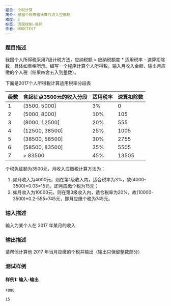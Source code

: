 ```yaml
---
题目: 个税计算
简介: 根据个税表格计算月收入应缴税
难度: 2
标签: 流程控制-循环
作者: MOOCTEST
---
```


### 题目描述

我国个人所得税采用7级计税方法，应纳税额 = 应纳税额度 * 适用税率 - 速算扣除数，具体如表格所示。编写一个程序计算个人所得税，输入月收入金额，输出月应缴的个人税（结果四舍五入到整数）。

下面是2017个人所得税计算适用税率分段表

| 级数 | 含起征点3500元的收入分段 | 适用税率 | 速算扣除数 |
| ---- | ------------------------ | -------- | ---------- |
| 1    | (3500, 5000]             | 3%       | 0          |
| 2    | (5000, 8000]             | 10%      | 105        |
| 3    | (8000, 12500]            | 20%      | 555        |
| 4    | (12500, 38500]           | 25%      | 1005       |
| 5    | (38500, 58500]           | 30%      | 2755       |
| 6    | (58500, 83500]           | 35%      | 5505       |
| 7    | \> 83500                 | 45%      | 13505      |

个税免征额为3500元，月收入应缴税计算方法为：

1. 如月收入为4000元，则在第1级收入内，适合税率为3%，故(4000-3500)*0.03=15元，即月应缴个税为15元；
2. 如月收入为10000元，则在第3级收入内，适合税率为20%，故(10000-3500)*0.2-555=745元，即月应缴个税为745元。


### 输入描述

输入为某个人在 2017 年某月的收入

### 输出描述

请帮他计算他 2017 年当月应缴的个税并输出（输出只保留整数部分）

### 测试样例

#### 样例1: 输入-输出

```
4000
```

```
15
```

